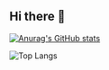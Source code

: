 ## Hi there 👋

[![Anurag's GitHub stats](https://github-readme-stats.vercel.app/api?username=ReneVajda1&show_icons=true)](https://github.com/ReneVajda1/github-readme-stats)

![Top Langs](https://github-readme-stats.vercel.app/api/top-langs/?username=ReneVajda1&layout=compact)
<!--
**ReneVajda1/ReneVajda1** is a ✨ _special_ ✨ repository because its `README.md` (this file) appears on your GitHub profile.

Here are some ideas to get you started:

- 🔭 I’m currently working on ...
- 🌱 I’m currently learning ...
- 👯 I’m looking to collaborate on ...
- 🤔 I’m looking for help with ...
- 💬 Ask me about ...
- 📫 How to reach me: ...
- 😄 Pronouns: ...
- ⚡ Fun fact: ...
-->
